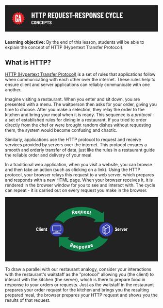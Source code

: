 # ![HTTP Request-Response Cycle - Concepts](./assets/hero.png)

**Learning objective:** By the end of this lesson, students will be able to explain the concept of HTTP (Hypertext Transfer Protocol).

## What is HTTP?

[HTTP (Hypertext Transfer Protocol)](https://developer.mozilla.org/en-US/docs/Web/HTTP) is a set of rules that applications follow when communicating with each other over the internet. These rules help to ensure client and server applications can reliably communicate with one another.

Imagine visiting a restaurant. When you enter and sit down, you are presented with a menu. The waitperson then asks for your order, giving you time to choose. After you make a selection, they relay the order to the kitchen and bring your meal when it is ready. This sequence is a *protocol* - a set of established rules for dining in a restaurant. If you tried to order directly from the chef or were brought random dishes without requesting them, the system would become confusing and chaotic.

Similarly, applications use the HTTP protocol to request and receive services provided by servers over the internet. This protocol ensures a smooth and orderly transfer of data, just like the rules in a restaurant guide the reliable order and delivery of your meal.

In a traditional web application, when you visit a website, you can browse and then take an action (such as clicking on a link). Using the HTTP protocol, your browser relays this request to a web server, which prepares and responds with a new HTML page. When your browser receives it, it is rendered in the browser window for you to see and interact with. The cycle can repeat - it is carried out on every request you make in the browser.

![HTTP Request-Response Cycle](./assets/req-res-cycle.png)

To draw a parallel with our restaurant analogy, consider your interactions with the restaurant's waitstaff as the "protocol" allowing you (the client) to interact with the kitchen (the server), which is there to prepare food in response to your orders or requests. Just as the waitstaff in the restaurant prepares your order request for the kitchen and brings you the resulting prepared meal, the browser prepares your HTTP request and shows you the results of that request.
